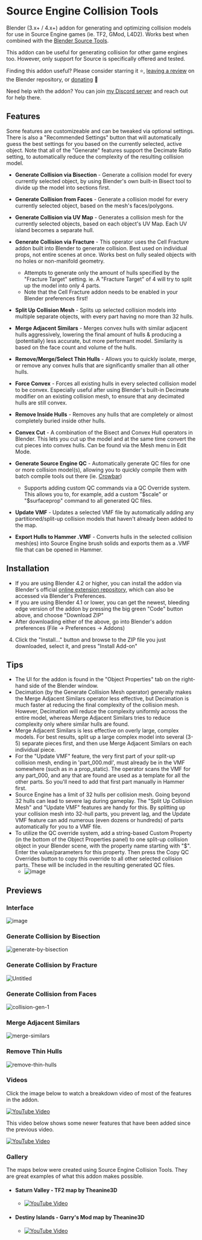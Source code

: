 # Source Engine Collision Tools
Blender (3.x+ / 4.x+) addon for generating and optimizing collision models for use in Source Engine games (ie. TF2, GMod, L4D2). Works best when combined with the [Blender Source Tools](http://steamreview.org/BlenderSourceTools/).

This addon can be useful for generating collision for other game engines too. However, only support for Source is specifically offered and tested.

Finding this addon useful? Please consider starring it ⭐, [leaving a review](https://extensions.blender.org/add-ons/sourceenginecollisiontools/reviews/new/) on the Blender repository, or [donating](https://ko-fi.com/theanine3d) 🙂<br>

Need help with the addon? You can join [my Discord server](https://discord.gg/43ggeGC8A8) and reach out for help there.

## Features
Some features are customizeable and can be tweaked via optional settings. There is also a "Recommended Settings" button that will automatically guess the best settings for you based on the currently selected, active object.
Note that all of the "Generate" features support the Decimate Ratio setting, to automatically reduce the complexity of the resulting collision model.
- **Generate Collision via Bisection** - Generate a collision model for every currently selected object, by using Blender's own built-in Bisect tool to divide up the model into sections first.
- **Generate Collision from Faces** - Generate a collision model for every currently selected object, based on the mesh's faces/polygons.
- **Generate Collision via UV Map** - Generates a collision mesh for the currently selected objects, based on each object's UV Map. Each UV island becomes a separate hull.
- **Generate Collision via Fracture** - This operator uses the Cell Fracture addon built into Blender to generate collision. Best used on individual props, not entire scenes at once. Works best on fully sealed objects with no holes or non-manifold geometry.
  - Attempts to generate only the amount of hulls specified by the "Fracture Target" setting. ie. A "Fracture Target" of 4 will try to split up the model into only 4 parts.
  - Note that the Cell Fracture addon needs to be enabled in your Blender preferences first!

- **Split Up Collision Mesh** - Splits up selected collision models into multiple separate objects, with every part having no more than 32 hulls.
- **Merge Adjacent Similars** - Merges convex hulls with similar adjacent hulls aggressively, lowering the final amount of hulls & producing a (potentially) less accurate, but more performant model. Similarity is based on the face count and volume of the hulls.
- **Remove/Merge/Select Thin Hulls** - Allows you to quickly isolate, merge, or remove any convex hulls that are significantly smaller than all other hulls.
- **Force Convex** - Forces all existing hulls in every selected collision model to be convex. Especially useful after using Blender's built-in Decimate modifier on an existing collision mesh, to ensure that any decimated hulls are still convex.
- **Remove Inside Hulls** - Removes any hulls that are completely or almost completely buried inside other hulls.
- **Convex Cut** - A combination of the Bisect and Convex Hull operators in Blender. This lets you cut up the model and at the same time convert the cut pieces into convex hulls. Can be found via the Mesh menu in Edit Mode. 
- **Generate Source Engine QC** - Automatically generate QC files for one or more collision model(s), allowing you to quickly compile them with batch compile tools out there (ie. [Crowbar](https://developer.valvesoftware.com/wiki/Crowbar))
  - Supports adding custom QC commands via a QC Override system. This allows you to, for example, add a custom "$scale" or "$surfaceprop" command to all generated QC files.
- **Update VMF** - Updates a selected VMF file by automatically adding any partitioned/split-up collision models that haven't already been added to the map.
- **Export Hulls to Hammer .VMF** - Converts hulls in the selected collision mesh(es) into Source Engine brush solids and exports them as a .VMF file that can be opened in Hammer.

## Installation
- If you are using Blender 4.2 or higher, you can install the addon via Blender's official [online extension repository](https://extensions.blender.org/add-ons/sourceenginecollisiontools/), which can also be accessed via Blender's Preferences.
- If you are using Blender 4.1 or lower, you can get the newest, bleeding edge version of the addon by pressing the big green "Code" button above, and choose "Download ZIP"
- After downloading either of the above, go into Blender's addon preferences (File → Preferences → Addons)
4. Click the "Install..." button and browse to the ZIP file you just downloaded, select it, and press "Install Add-on"

## Tips
- The UI for the addon is found in the "Object Properties" tab on the right-hand side of the Blender window.
- Decimation (by the Generate Collision Mesh operator) generally makes the Merge Adjacent Similars operator less effective, but Decimation is much faster at reducing the final complexity of the collision mesh. However, Decimation will reduce the complexity uniformly across the entire model, whereas Merge Adjacent Similars tries to reduce complexity only where similar hulls are found.
- Merge Adjacent Similars is less effective on overly large, complex models. For best results, split up a large complex model into several (3-5) separate pieces first, and then use Merge Adjacent Similars on each individual piece.
- For the "Update VMF" feature, the very first part of your split-up collision mesh, ending in 'part_000.mdl', must already be in the VMF somewhere (such as in a prop_static). The operator scans the VMF for any part_000, and any that are found are used as a template for all the other parts. So you'll need to add that first part manually in Hammer first.
- Source Engine has a limit of 32 hulls per collision mesh. Going beyond 32 hulls can lead to severe lag during gameplay. The "Split Up Collision Mesh" and "Update VMF" features are handy for this. By splitting up your collision mesh into 32-hull parts, you prevent lag, and the Update VMF feature can add numerous (even dozens or hundreds) of parts automatically for you to a VMF file.
- To utilize the QC override system, add a string-based Custom Property (in the bottom of the Object Properties panel) to one split-up collision object in your Blender scene, with the property name starting with "$". Enter the value/parameters for this property. Then press the Copy QC Overrides button to copy this override to all other selected collision parts. These will be included in the resulting generated QC files.
  - ![image](https://github.com/theanine3D/source-engine-collision-tools/assets/88953117/ca659755-e483-4866-871c-a9fc3848898d)

## Previews ##
### Interface ###
![image](https://github.com/user-attachments/assets/cc9d4aad-07d8-46cd-b445-739a42e1e504)
### Generate Collision by Bisection ###
![generate-by-bisection](https://github.com/user-attachments/assets/598a1280-7f10-4b24-ab31-533ad00c6d88)
### Generate Collision by Fracture ###
![Untitled](https://user-images.githubusercontent.com/88953117/231557347-ce472d26-0634-4db9-a18f-0d1e7891a019.gif)
### Generate Collision from Faces
![collision-gen-1](https://user-images.githubusercontent.com/88953117/212523161-07296101-d80f-4d7e-8cbe-5ccbc93425ba.gif)
### Merge Adjacent Similars ###
![merge-similars](https://user-images.githubusercontent.com/88953117/213289714-d13d5bb8-ef37-439e-8eac-1370b4716bab.gif)
### Remove Thin Hulls
![remove-thin-hulls](https://user-images.githubusercontent.com/88953117/216437113-22036e00-dcbe-4e74-a6c9-388fb96ac173.gif)

### Videos
Click the image below to watch a breakdown video of most of the features in the addon.

[![YouTube Video](https://user-images.githubusercontent.com/88953117/219478247-5763224f-5bb2-443d-81ee-b17532cbb7c4.png)](https://www.youtube.com/watch?v=ASLw-FMQUXM)

This video below shows some newer features that have been added since the previous video.

[![YouTube Video](https://github.com/user-attachments/assets/7244d17f-90cb-40fc-9117-e9aa341ea8d5)](https://youtu.be/yWF5ngntf5A)

### Gallery
The maps below were created using Source Engine Collision Tools. They are great examples of what this addon makes possible.
- #### Saturn Valley - TF2 map by Theanine3D
  - [![YouTube Video](https://github.com/user-attachments/assets/28a24da2-f792-4ab3-abb9-473d3a75bfc0)](https://www.youtube.com/watch?v=jbJhX8MaSDQ)

- #### Destiny Islands - Garry's Mod map by Theanine3D
  - [![YouTube Video](https://github.com/user-attachments/assets/57a5d834-cf59-41b4-ba26-dbfc92e0772a)](https://www.youtube.com/watch?v=bWywVC6aR9M)

